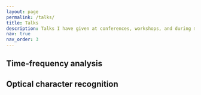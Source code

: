 ```yaml
---
layout: page
permalink: /talks/
title: Talks
description: Talks I have given at conferences, workshops, and during my visits abroad.
nav: true
nav_order: 3
---
```



<h2>Time-frequency analysis </h2>





<h2>Optical character recognition</h2>
